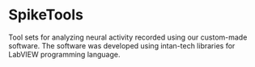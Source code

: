 # SpikeTools
Tool sets for analyzing neural activity recorded using our custom-made software.
The software was developed using intan-tech libraries for LabVIEW programming language.

